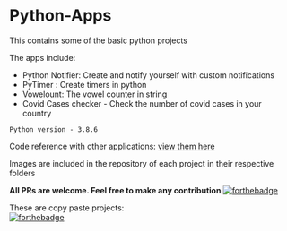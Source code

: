 # Python-Apps
This contains some of the basic python projects 

The apps include:

- Python Notifier: Create and notify yourself with custom notifications
- PyTimer : Create timers in python
- Vowelount: The vowel counter in string
- Covid Cases checker - Check the number of covid cases in your country

``
Python version - 3.8.6
``

Code reference with other applications:
[view them here](https://www.instagram.com/python.hub/)

Images are included in the repository of each project in their respective folders

**All PRs are welcome. Feel free to make any contribution**
[![forthebadge](https://forthebadge.com/images/badges/made-with-python.svg)](https://forthebadge.com)

These are copy paste projects: <br>
[![forthebadge](https://forthebadge.com/images/badges/ctrl-c-ctrl-v.svg)](https://forthebadge.com)
